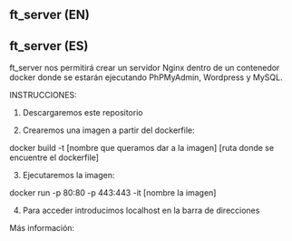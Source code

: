 ft_server (EN)
--


ft_server (ES)
--
ft_server nos permitirá crear un servidor Nginx dentro de un contenedor docker donde se estarán ejecutando PhPMyAdmin, Wordpress y MySQL.

INSTRUCCIONES:

1) Descargaremos este repositorio

2) Crearemos una imagen a partir del dockerfile:

docker build -t [nombre que queramos dar a la imagen] [ruta donde se encuentre el dockerfile]

3) Ejecutaremos la imagen:

docker run -p 80:80 -p 443:443 -it [nombre la imagen]

4) Para acceder introducimos localhost en la barra de direcciones


Más información:




